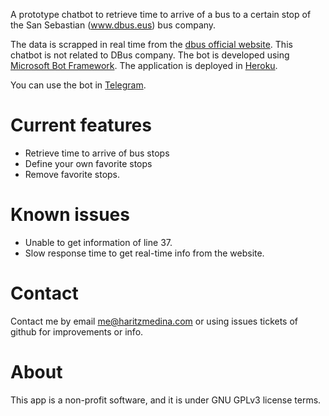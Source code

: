 A prototype chatbot to retrieve time to arrive of a bus to a certain stop of the San Sebastian (www.dbus.eus) bus company.

The data is scrapped in real time from the [dbus official website](http://dbus.eus). This chatbot is not related to DBus company.
The bot is developed using [Microsoft Bot Framework](https://dev.botframework.com/).
The application is deployed in [Heroku](https://www.heroku.com/).

You can use the bot in [Telegram](https://telegram.me/dbusbot). 
 
# Current features
* Retrieve time to arrive of bus stops
* Define your own favorite stops
* Remove favorite stops.
 
# Known issues
* Unable to get information of line 37.
* Slow response time to get real-time info from the website.

# Contact
Contact me by email me@haritzmedina.com or using issues tickets of github for improvements or info.

# About
This app is a non-profit software, and it is under GNU GPLv3 license terms.
